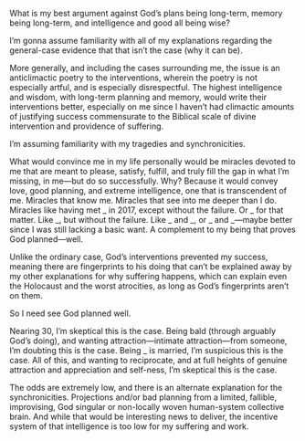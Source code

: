 What is my best argument against God’s plans being long-term, memory being long-term, and intelligence and good all being wise?

I’m gonna assume familiarity with all of my explanations regarding the general-case evidence that that isn’t the case (<!--<a href='https://github.com/slerman12/BrokenWisdoms-V3-in-progress/blob/main/7)%20Philosophy/Dormant-Communications.md'>-->why it can be<!--</a>-->).

More generally, and including the cases surrounding me, the issue is an anticlimactic poetry to the interventions, wherein the poetry is not especially artful, and is especially disrespectful. The highest intelligence and wisdom, with long-term planning and memory, would write their interventions better, especially on me since I haven’t had climactic amounts of justifying success commensurate to the Biblical scale of divine intervention and providence of suffering.

I’m assuming familiarity with my tragedies and synchronicities<!-- ([some listed here](https://github.com/slerman12/BrokenWisdoms-V3-in-progress/tree/main), some [others here](https://github.com/animal-tree/SuspiciousnessofSynchronicitiesAndParanoia/blob/main/Does-anyone-else-think-this-is-proof-of-God%3F.md), not exhaustive)-->.

What would convince me in my life personally would be miracles devoted to me that are meant to please, satisfy, fulfill, and truly fill the gap in what I’m missing, in me—but do so successfully. Why? Because it would convey love, good planning, and extreme intelligence, one that is transcendent of me. Miracles that know me. Miracles that see into me deeper than I do. Miracles like having met _ in 2017, except without the failure. Or _ for that matter. Like _, but without the failure. Like _ and _, or _ and _—maybe better since I was still lacking a basic want. A complement to my being that proves God planned—well. 

Unlike the ordinary case, God’s interventions prevented my success, meaning there are fingerprints to his doing that can’t be explained away by my other explanations for why suffering happens, which can explain even the Holocaust and the worst atrocities, as long as God’s fingerprints aren’t on them.

So I need see God planned well.

Nearing 30, I’m skeptical this is the case. Being bald (through arguably God’s doing), and wanting attraction—intimate attraction—from someone, I’m doubting this is the case. Being _ is married, I’m suspicious this is the case. All of this, and wanting to reciprocate, and at full heights of genuine attraction and appreciation and self-ness, I’m skeptical this is the case. <!--Being that much of my work may require battling an entire monopoly by myself, perhaps legal battles *on the defensive*, and arguing, or perhaps my work being ignored, rejected, or not appreciated, as I’m doing it without pay or dignity.-->

The odds are extremely low, and there is an alternate explanation for the synchronicities. Projections and/or bad planning from a limited, fallible, improvising, God singular or non-locally woven human-system collective brain. And while that would be interesting news to deliver, the incentive system of that intelligence is too low for my suffering and work.


